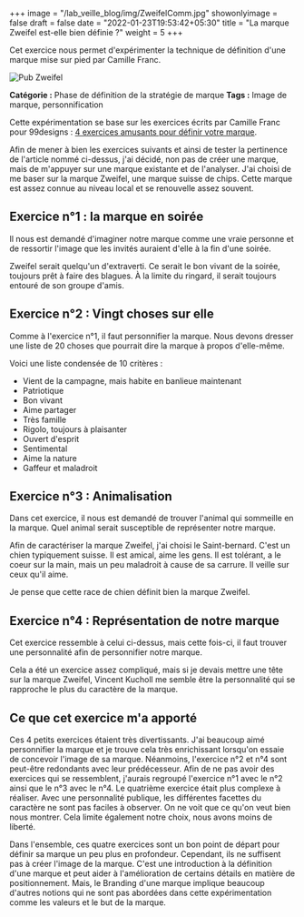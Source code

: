 +++
image = "/lab_veille_blog/img/ZweifelComm.jpg"
showonlyimage = false
draft = false
date = "2022-01-23T19:53:42+05:30"
title = "La marque Zweifel est-elle bien définie ?"
weight = 5
+++

Cet exercice nous permet d'expérimenter la technique de définition d'une marque mise sur pied par Camille Franc. 
<!--more-->

![Pub Zweifel](/lab_veille_blog/img/ZweifelComm.jpg)

**Catégorie :** Phase de définition de la stratégie de marque **Tags :** Image de marque, personnification

Cette expérimentation se base sur les exercices écrits par Camille Franc pour 99designs : [4 exercices amusants pour définir votre marque](https://fr.99designs.ch/blog/logo-et-branding/4-exercices-pour-definir-votre-marque/).

Afin de mener à bien les exercices suivants et ainsi de tester la pertinence de l'article nommé ci-dessus, j'ai décidé, non pas de créer une marque, mais de m'appuyer sur une marque existante et de l'analyser. J'ai choisi de me baser sur la marque Zweifel, une marque suisse de chips. Cette marque est assez connue au niveau local et se renouvelle assez souvent.

## Exercice n°1 : la marque en soirée

Il nous est demandé d'imaginer notre marque comme une vraie personne et de ressortir l'image que les invités auraient d'elle à la fin d'une soirée.

Zweifel serait quelqu'un d'extraverti. Ce serait le bon vivant de la soirée, toujours prêt à faire des blagues. À la limite du ringard, il serait toujours entouré de son groupe d'amis. 

## Exercice n°2 : Vingt choses sur elle

Comme à l'exercice n°1, il faut personnifier la marque. Nous devons dresser une liste de 20 choses que pourrait dire la marque à propos d'elle-même. 

Voici une liste condensée de 10 critères : 

- Vient de la campagne, mais habite en banlieue maintenant
- Patriotique
- Bon vivant
- Aime partager
- Très famille
- Rigolo, toujours à plaisanter
- Ouvert d'esprit
- Sentimental
- Aime la nature
- Gaffeur et maladroit

## Exercice n°3 : Animalisation

Dans cet exercice, il nous est demandé de trouver l'animal qui sommeille en la marque. Quel animal serait susceptible de représenter notre marque.

Afin de caractériser la marque Zweifel, j'ai choisi le Saint-bernard. C'est un chien typiquement suisse. Il est amical, aime les gens. Il est tolérant, a le coeur sur la main, mais un peu maladroit à cause de sa carrure. Il veille sur ceux qu'il aime. 

Je pense que cette race de chien définit bien la marque Zweifel.

## Exercice n°4 : Représentation de notre marque

Cet exercice ressemble à celui ci-dessus, mais cette fois-ci, il faut trouver une personnalité afin de personnifier notre marque. 

Cela a été un exercice assez compliqué, mais si je devais mettre une tête sur la marque Zweifel, Vincent Kucholl me semble être la personnalité qui se rapproche le plus du caractère de la marque.

## Ce que cet exercice m'a apporté

Ces 4 petits exercices étaient très divertissants. J'ai beaucoup aimé personnifier la marque et je trouve cela très enrichissant lorsqu'on essaie de concevoir l'image de sa marque. Néanmoins, l'exercice n°2 et n°4 sont peut-être redondants avec leur prédécesseur. Afin de ne pas avoir des exercices qui se ressemblent, j'aurais regroupé l'exercice n°1 avec le n°2 ainsi que le n°3 avec le n°4. Le quatrième exercice était plus complexe à réaliser. Avec une personnalité publique, les différentes facettes du caractère ne sont pas faciles à observer. On ne voit que ce qu'on veut bien nous montrer. Cela limite également notre choix, nous avons moins de liberté. 

Dans l'ensemble, ces quatre exercices sont un bon point de départ pour définir sa marque un peu plus en profondeur. Cependant, ils ne suffisent pas à créer l'image de la marque. C'est une introduction à la définition d'une marque et peut aider à l'amélioration de certains détails en matière de positionnement. Mais, le Branding d'une marque implique beaucoup d'autres notions qui ne sont pas abordées dans cette expérimentation comme les valeurs et le but de la marque.
